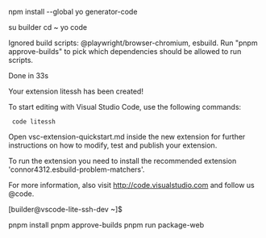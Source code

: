 npm install --global yo generator-code

su builder
cd ~
yo code

Ignored build scripts: @playwright/browser-chromium, esbuild. Run "pnpm approve-builds" to pick which dependencies should be allowed to run scripts.

Done in 33s

Your extension litessh has been created!

To start editing with Visual Studio Code, use the following commands:

     code litessh

Open vsc-extension-quickstart.md inside the new extension for further instructions
on how to modify, test and publish your extension.

To run the extension you need to install the recommended extension 'connor4312.esbuild-problem-matchers'.

For more information, also visit http://code.visualstudio.com and follow us @code.


[builder@vscode-lite-ssh-dev ~]$ 


pnpm install
pnpm approve-builds
pnpm run package-web